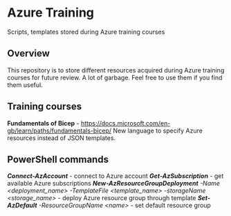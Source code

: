 # Azure Training
Scripts, templates stored during Azure training courses

## Overview
This repository is to store different resources acquired during Azure training courses for future review. A lot of garbage. Feel free to use them if you find them useful.

## Training courses
**Fundamentals of Bicep** - https://docs.microsoft.com/en-gb/learn/paths/fundamentals-bicep/
New language to specify Azure resources instead of JSON templates.

## PowerShell commands
_**Connect-AzAccount**_ - connect to Azure account
_**Get-AzSubscription**_ - get available Azure subscriptions
_**New-AzResourceGroupDeployment** -Name &lt;deployment_name&gt; -TemplateFile &lt;template_name&gt; -storageName &lt;storage_name&gt;_ - deploy Azure resource group through template
_**Set-AzDefault** -ResourceGroupName &lt;name&gt;_ - set default resource group